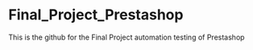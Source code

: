 # Final_Project_Prestashop
This is the github for the Final Project automation testing of Prestashop
